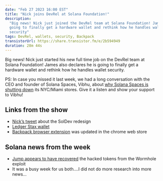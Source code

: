 ```yaml
---
date: "Feb 27 2023 16:00 EST"
title: "Nick joins DevRel at Solana Foundation!"
description:
  "Big news! Nick just joined the DevRel team at Solana Foundation! James is
  going to finally get a hardware wallet and rethink how he handles wallet
  security"
tags: DevRel, wallets, security, Backpack
transistorUrl: https://share.transistor.fm/e/2b594949
duration: 28m 44s
---
```


Big news! Nick just started his new full time job on the DevRel team at Solana
Foundation! James also declares he is going to finally get a hardware wallet and
rethink how he handles wallet security.

PS: In case you missed it last week, we had a long conversation with the CEO and
founder of Solana Spaces, Vibhu, about
[why Solana Spaces is shutting down](https://solfate.com/podcast/7.5) its
NYC/Miami stores. Give it a listen and show your support to Vibhu!

## Links from the show

- [Nick’s tweet](https://twitter.com/nickfrosty/status/1628790700442636290?s=20)
  about the SolDev redesign
- [Ledger Stax wallet](https://shop.ledger.com/products/ledger-stax)
- [Backpack browser extension](https://discord.com/channels/985994296337498182/1004768766007201887/1077999309330591764)
  was updated in the chrome web store

## Solana news from the week

- [Jump appears to have recovered](https://blockworks.co/news/jump-crypto-wormhole-hack-recovery)
  the hacked tokens from the Wormhole exploit
- It was a busy week for us both….I did not do more research into more news…
